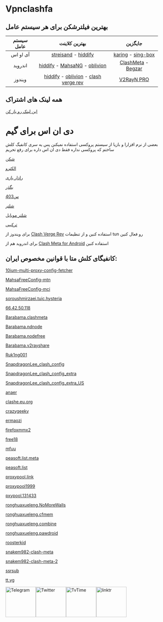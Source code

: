 # Vpnclashfa


## بهترین فیلترشکن برای هر سیستم عامل

|    سیستم عامل   |              بهترین کلاینت               | جایگزین |
|:-------:|:--------------------------------------:|:------------:|
|   آی او اس   |        [streisand](https://apps.apple.com/ca/app/streisand/id6450534064) - [hiddify](https://apps.apple.com/us/app/hiddify-proxy-vpn/id6596777532?platform=iphone)       |  [karing](https://apps.apple.com/us/app/karing/id6472431552?platform=iphone) - [sing-box](https://apps.apple.com/us/app/sing-box/id6451272673?platform=iphone) |
| اندروید |[hiddify](https://github.com/hiddify/hiddify-next/releases) - [MahsaNG](https://github.com/GFW-knocker/MahsaNG/releases) - [oblivion](https://github.com/bepass-org/oblivion/releases) |    [ClashMeta](https://github.com/MetaCubeX/ClashMetaForAndroid/releases) - [Begzar](https://github.com/Begzar/BegzarApp/releases)   |
| ویندوز |   [hiddify](https://github.com/hiddify/hiddify-next/releases) - [oblivion](https://github.com/bepass-org/oblivion-desktop) - [clash verge rev](https://github.com/clash-verge-rev/clash-verge-rev/releases) |    [V2RayN PRO](https://github.com/lowercase78/V2RayN-PRO/releases)    |



## همه لینک های اشتراک
[این لینک رو باز کن](https://github.com/coldwater-10/free-sub-link)

# دی ان اس برای گیم

بعضی از نرم افزارا و بازیا از سیستم پروکسی استفاده نمیکنن پس یه سری کانفیگ کلش ساختم که پروکسی نداره فقط دی ان اس داره برای رفع تحریم

[شکن](https://raw.githubusercontent.com/coldwater-10/Vpnclashfa/refs/heads/main/dnsforgame/shecan.yml)

[الکترو](https://raw.githubusercontent.com/coldwater-10/Vpnclashfa/refs/heads/main/dnsforgame/electro.yml)

[رادار بازی](https://raw.githubusercontent.com/coldwater-10/Vpnclashfa/refs/heads/main/dnsforgame/radar.yml)

[بگذر](https://raw.githubusercontent.com/coldwater-10/Vpnclashfa/refs/heads/main/dnsforgame/begzar.yml)

[س403](https://raw.githubusercontent.com/coldwater-10/Vpnclashfa/refs/heads/main/dnsforgame/403.yml)

[شلتر](https://raw.githubusercontent.com/coldwater-10/Vpnclashfa/refs/heads/main/dnsforgame/shelter.yml)

[شلتر موبایل](https://raw.githubusercontent.com/coldwater-10/Vpnclashfa/refs/heads/main/dnsforgame/shelter-mobile.yml)

[ترکیبی](https://raw.githubusercontent.com/coldwater-10/Vpnclashfa/refs/heads/main/dnsforgame/all.yml)


برای ویندوز از [Clash Verge Rev](https://github.com/clash-verge-rev/clash-verge-rev/releases) استفاده کنین و از تنظیمات tun رو فعال کنین

برای اندروید هم از [Clash Meta for Android](https://github.com/MetaCubeX/ClashMetaForAndroid/releases) استفاده کنین


## کانفیگای کلش متا با قوانین مخصوص ایران:
[10ium-multi-proxy-config-fetcher](https://raw.githubusercontent.com/coldwater-10/Vpnclashfa/refs/heads/main/free-mihomo-sub/10ium-multi-proxy-config-fetche.yaml)

[MahsaFreeConfig-mtn](https://raw.githubusercontent.com/coldwater-10/Vpnclashfa/refs/heads/main/free-mihomo-sub/MahsaFreeConfig-mtn.yaml)

[MahsaFreeConfig-mci](https://raw.githubusercontent.com/coldwater-10/Vpnclashfa/refs/heads/main/free-mihomo-sub/MahsaFreeConfig-mci.yaml)

[soroushmirzaei.tuic.hysteria](https://raw.githubusercontent.com/coldwater-10/Vpnclashfa/refs/heads/main/free-mihomo-sub/soroushmirzaei.tuic.hysteria.yaml)

[66.42.50.118](https://raw.githubusercontent.com/coldwater-10/Vpnclashfa/refs/heads/main/free-mihomo-sub/66.42.50.118.yaml)

[Barabama.clashmeta](https://raw.githubusercontent.com/coldwater-10/Vpnclashfa/refs/heads/main/free-mihomo-sub/Barabama.clashmeta.yaml)

[Barabama.ndnode](https://raw.githubusercontent.com/coldwater-10/Vpnclashfa/refs/heads/main/free-mihomo-sub/Barabama.ndnode.yaml)

[Barabama.nodefree](https://raw.githubusercontent.com/coldwater-10/Vpnclashfa/refs/heads/main/free-mihomo-sub/Barabama.nodefree.yaml)

[Barabama.v2rayshare](https://raw.githubusercontent.com/coldwater-10/Vpnclashfa/refs/heads/main/free-mihomo-sub/Barabama.v2rayshare.yaml)

[Ruk1ng001](https://raw.githubusercontent.com/coldwater-10/Vpnclashfa/refs/heads/main/free-mihomo-sub/Ruk1ng001.yaml)

[SnapdragonLee_clash_config](https://raw.githubusercontent.com/coldwater-10/Vpnclashfa/refs/heads/main/free-mihomo-sub/SnapdragonLee_clash_config.yaml)

[SnapdragonLee_clash_config_extra](https://raw.githubusercontent.com/coldwater-10/Vpnclashfa/refs/heads/main/free-mihomo-sub/SnapdragonLee_clash_config_extra.yaml)

[SnapdragonLee_clash_config_extra_US](https://raw.githubusercontent.com/coldwater-10/Vpnclashfa/refs/heads/main/free-mihomo-sub/SnapdragonLee_clash_config_extra_US.yaml)

[anaer](https://github.com/coldwater-10/Vpnclashfa/raw/refs/heads/main/free-mihomo-sub/anaer.yaml)

[clashe.eu.org](https://raw.githubusercontent.com/coldwater-10/Vpnclashfa/refs/heads/main/free-mihomo-sub/clashe.eu.org.yaml)

[crazygeeky](https://github.com/coldwater-10/Vpnclashfa/raw/refs/heads/main/free-mihomo-sub/crazygeeky.yaml)

[ermaozi](https://raw.githubusercontent.com/coldwater-10/Vpnclashfa/refs/heads/main/free-mihomo-sub/ermaozi.yaml)

[firefoxmmx2](https://raw.githubusercontent.com/coldwater-10/Vpnclashfa/refs/heads/main/free-mihomo-sub/firefoxmmx2.yaml)

[free18](https://raw.githubusercontent.com/coldwater-10/Vpnclashfa/refs/heads/main/free-mihomo-sub/free18.yaml)

[mfuu](https://raw.githubusercontent.com/coldwater-10/Vpnclashfa/refs/heads/main/free-mihomo-sub/mfuu.yaml)

[peasoft.list.meta](https://github.com/coldwater-10/Vpnclashfa/raw/refs/heads/main/free-mihomo-sub/peasoft.list.meta.yaml)

[peasoft.list](https://raw.githubusercontent.com/coldwater-10/Vpnclashfa/refs/heads/main/free-mihomo-sub/peasoft.list.yaml)

[proxypool.link](https://raw.githubusercontent.com/coldwater-10/Vpnclashfa/refs/heads/main/free-mihomo-sub/proxypool.link.yaml)

[proxypool1999](https://raw.githubusercontent.com/coldwater-10/Vpnclashfa/refs/heads/main/free-mihomo-sub/proxypool1999.yaml)

[pxypool.131433](https://raw.githubusercontent.com/coldwater-10/Vpnclashfa/refs/heads/main/free-mihomo-sub/pxypool.131433.yaml)

[ronghuaxueleng.NoMoreWalls](https://raw.githubusercontent.com/coldwater-10/Vpnclashfa/refs/heads/main/free-mihomo-sub/ronghuaxueleng.NoMoreWalls.yaml)

[ronghuaxueleng.cfmem](https://raw.githubusercontent.com/coldwater-10/Vpnclashfa/refs/heads/main/free-mihomo-sub/ronghuaxueleng.cfmem.yaml)

[ronghuaxueleng.combine](https://raw.githubusercontent.com/coldwater-10/Vpnclashfa/refs/heads/main/free-mihomo-sub/ronghuaxueleng.combine.yaml)

[ronghuaxueleng.pawdroid](https://raw.githubusercontent.com/coldwater-10/Vpnclashfa/refs/heads/main/free-mihomo-sub/ronghuaxueleng.pawdroid.yaml)

[roosterkid](https://raw.githubusercontent.com/coldwater-10/Vpnclashfa/refs/heads/main/free-mihomo-sub/roosterkid.yaml)

[snakem982-clash-meta](https://raw.githubusercontent.com/coldwater-10/Vpnclashfa/refs/heads/main/free-mihomo-sub/snakem982-clash-meta.yaml)

[snakem982-clash-meta-2](https://raw.githubusercontent.com/coldwater-10/Vpnclashfa/refs/heads/main/free-mihomo-sub/snakem982-clash-meta-2.yaml)

[ssrsub](https://raw.githubusercontent.com/coldwater-10/Vpnclashfa/refs/heads/main/free-mihomo-sub/ssrsub.yaml)

[tt.vg](https://raw.githubusercontent.com/coldwater-10/Vpnclashfa/refs/heads/main/free-mihomo-sub/tt.vg.yaml)

<div style="display: flex; justify-content: space-between; align-items: center; width: 300px;">
    <a href="https://t.me/vpnclashfa"><img src="https://cdn.dribbble.com/users/4507400/screenshots/15420681/media/c00f77bc443cbc4ac96d138f9ac854c5.gif" alt="Telegram" width="100" height="100"></a>
    <a href="https://twitter.com/coldwater_10"><img src="https://cdn.dribbble.com/users/2652449/screenshots/14764078/media/2b620382444946ce84aac0a132c40063.gif" alt="Twitter" width="100" height="100"></a>
    <a href="https://www.tvtime.com/en/user/43351079/profile"><img src="https://media2.giphy.com/media/v1.Y2lkPTc5MGI3NjExOTFhMDk5NzJlYzdmZTJjMDM2Y2MzMjBkOTVkODAxM2FjMTdjZGMwNSZlcD12MV9pbnRlcm5hbF9naWZzX2dpZklkJmN0PWc/lj1ghwUoflkw2F3o0T/giphy.gif" alt="TvTime" width="100" height="100"></a>
    <a href="https://linktr.ee/coldwater_10"><img src="https://i.giphy.com/media/v1.Y2lkPTc5MGI3NjExdGZrdHVxaGkycXV5M2g2emdvdHkwOWVvOHI5YWR3cTVtODJtbGQwcCZlcD12MV9pbnRlcm5hbF9naWZfYnlfaWQmY3Q9cw/U3ig2IVcuNn6VgU3oO/giphy.gif" alt="linktr" width="100" height="100"></a>
</div>
